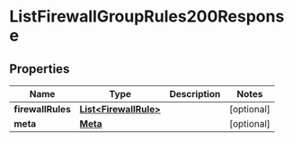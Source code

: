 

# ListFirewallGroupRules200Response


## Properties

| Name | Type | Description | Notes |
|------------ | ------------- | ------------- | -------------|
|**firewallRules** | [**List&lt;FirewallRule&gt;**](FirewallRule.md) |  |  [optional] |
|**meta** | [**Meta**](Meta.md) |  |  [optional] |



